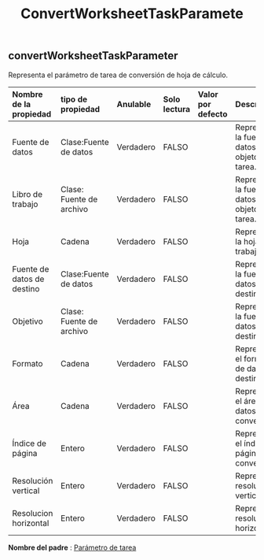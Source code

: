 ﻿---
title: ConvertWorksheetTaskParamete
second_title: Aspose.Cells Cloud Documen
type: docs
url: /es/specification/model/convertworksheettaskparameter/
description: "Aspose.Cells Especificación del modelo de nube: ConvertWorksheetTaskParameter. Maneje sin esfuerzo Excel y otros documentos de hoja de cálculo con funciones como abrir, generar, editar, dividir, fusionar, comparar y convertir."
kwords: Excel, Office, Hoja de cálculo, Cloud REST API, ConvertWorksheetTaskParameter
weight: 50
---
## **convertWorksheetTaskParameter**

Representa el parámetro de tarea de conversión de hoja de cálculo.

| Nombre de la propiedad| tipo de propiedad| Anulable| Solo lectura| Valor por defecto| Descripción|
|:- |:- |:- |:- |:- |:- |
| Fuente de datos| Clase:Fuente de datos| Verdadero| FALSO|| Representa la fuente de datos del objeto de tarea.|
| Libro de trabajo| Clase: Fuente de archivo| Verdadero| FALSO|| Representa la fuente de datos del objeto de tarea.|
| Hoja| Cadena| Verdadero| FALSO|| Representa la hoja de trabajo.|
| Fuente de datos de destino| Clase:Fuente de datos| Verdadero| FALSO|| Representa la fuente de datos de destino.|
| Objetivo| Clase: Fuente de archivo| Verdadero| FALSO|| Representa la fuente de datos de destino.|
| Formato| Cadena| Verdadero| FALSO|| Representa el formato de datos de destino.|
| Área| Cadena| Verdadero| FALSO|| Representa el área de datos convertida.|
| Índice de página| Entero| Verdadero| FALSO|| Representa el índice de página convertida.|
| Resolución vertical| Entero| Verdadero| FALSO|| Representa resolución vertical.|
| Resolucion horizontal| Entero| Verdadero| FALSO|| Representa resolución horizontal.|

**Nombre del padre** : [Parámetro de tarea](/specification/model/taskparameter)


